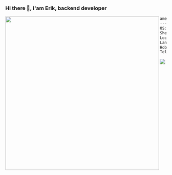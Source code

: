 ### Hi there 👋, i'am Erik, backend developer 
<img align="left" src="https://github-readme-stats.vercel.app/api?username=amest&theme=github_dark" width="480px"/> 

```csharp
amest@github
-------------------------
OS: macOS Big Sur
Shell: zsh 5.8
Location: Yekaterinburg, Russian Federation
Languages: C#, Python, Java
Hobbies: Books, Cooking, Gaming, Developing
Telegram: @KlabukovErik
```

<img align="left" src="https://github-readme-stats.vercel.app/api/top-langs/?username=amest&theme=github_dark"/> 

<!--
**AMEST/AMEST** is a ✨ _special_ ✨ repository because its `README.md` (this file) appears on your GitHub profile.

Here are some ideas to get you started:

- 🔭 I’m currently working on ...
- 🌱 I’m currently learning ...
- 👯 I’m looking to collaborate on ...
- 🤔 I’m looking for help with ...
- 💬 Ask me about ...
- 📫 How to reach me: ...
- 😄 Pronouns: ...
- ⚡ Fun fact: ...
-->
